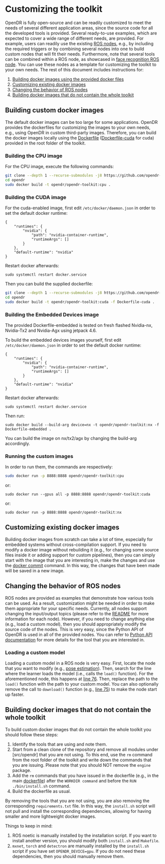 # Customizing the toolkit

OpenDR is fully open-source and can be readily customized to meet the needs of several different application areas, since the source code for all the developed tools is provided.
Several ready-to-use examples, which are expected to cover a wide range of different needs, are provided.
For example, users can readily use the existing [ROS nodes](../../projects/opendr_ws), e.g., by including the required triggers or by combining several nodes into one to build custom nodes that will fit their needs. 
Furthermore, note that several tools can be combined within a ROS node, as showcased in [face recognition ROS node](../../projects/opendr_ws/src/perception/scripts/face_recognition.py). 
You can use these nodes as a template for customizing the toolkit to your own needs.
The rest of this document includes instructions for:
1. [Building docker images using the provided docker files](#building-custom-docker-images)
2. [Customizing existing docker images](#customizing-existing-docker-images)
3. [Changing the behavior of ROS nodes](#changing-the-behavior-of-ros-nodes)
4. [Building docker images that do not contain the whole toolkit](#building-docker-images-that-do-not-contain-the-whole-toolkit)


## Building custom docker images
The default docker images can be too large for some applications.
OpenDR provides the dockerfiles for customizing the images to your own needs, e.g., using OpenDR in custom third-party images.
Therefore, you can build the docker images locally using the [Dockerfile](/Dockerfile) ([Dockerfile-cuda](/Dockerfile-cuda) for cuda) provided in the root folder of the toolkit.

### Building the CPU image
For the CPU image, execute the following commands:
```bash
git clone --depth 1 --recurse-submodules -j8 https://github.com/opendr-eu/opendr
cd opendr
sudo docker build -t opendr/opendr-toolkit:cpu .
```

### Building the CUDA image
For the cuda-enabled image, first edit `/etc/docker/daemon.json` in order to set the default docker runtime:
```
{
    "runtimes": {
        "nvidia": {
            "path": "nvidia-container-runtime",
            "runtimeArgs": []
        }
    },
    "default-runtime": "nvidia"
}
```

Restart docker afterwards:
```
sudo systemctl restart docker.service
```
Then you can build the supplied dockerfile:
```bash
git clone --depth 1 --recurse-submodules -j8 https://github.com/opendr-eu/opendr
cd opendr
sudo docker build -t opendr/opendr-toolkit:cuda -f Dockerfile-cuda .
```

### Building the Embedded Devices image
The provided Dockerfile-embedded is tested on fresh flashed Nvidia-nx, Nvidia-Tx2 and Nvidia-Agx using jetpack 4.6.

To build the embedded devices images yourself, first edit `/etc/docker/daemon.json` in order to set the default docker runtime:
```
{
    "runtimes": {
        "nvidia": {
            "path": "nvidia-container-runtime",
            "runtimeArgs": []
        }
    },
    "default-runtime": "nvidia"
}
```

Restart docker afterwards:
```
sudo systemctl restart docker.service
```

Then run:
```
sudo docker build --build-arg device=nx -t opendr/opendr-toolkit:nx -f Dockerfile-embedded .
```
You can build the image on nx/tx2/agx by changing the build-arg accordingly.

### Running the custom images
In order to run them, the commands are respectively:
```bash
sudo docker run -p 8888:8888 opendr/opendr-toolkit:cpu
```
or:
```
sudo docker run --gpus all -p 8888:8888 opendr/opendr-toolkit:cuda
```
or:
```
sudo docker run -p 8888:8888 opendr/opendr-toolkit:nx
```
## Customizing existing docker images
Building docker images from scratch can take a lot of time, especially for embedded systems without cross-compilation support.
If you need to modify a docker image without rebuilding it (e.g., for changing some source files inside it or adding support for custom pipelines), then you can simply start with the image that you are interesting in, make the changes and use the [docker commit](https://docs.docker.com/engine/reference/commandline/commit/) command. In this way, the changes that have been made will be saved in a new image.


## Changing the behavior of ROS nodes
ROS nodes are provided as examples that demonstrate how various tools can be used. 
As a result, customization might be needed in order to make them appropriate for your specific needs.
Currently, all nodes support changing the input/output topics (please refer to the [README](../../projects/opendr_ws/src/opendr_perception/README.md) for more information for each node).
However, if you need to change anything else (e.g., load a custom model), then you should appropriately modify the source code of the nodes.
This is very easy, since the Python API of OpenDR is used in all of the provided nodes.
You can refer to [Python API documentation](https://github.com/opendr-eu/opendr/blob/master/docs/reference/index.md) for more details for the tool that you are interested in.

### Loading a custom model
Loading a custom model in a ROS node is very easy. 
First, locate the node that you want to modify (e.g., [pose estimation](../../projects/opendr_ws/src/perception/scripts/pose_estimation.py)).
Then, search for the line where the learner loads the model (i.e., calls the `load()` function). 
For the aforementioned node, this happens at [line 76](../../projects/opendr_ws/src/perception/scripts/pose_estimation.py#L76).
Then, replace the path to the `load()` function with the path to your custom model.
You can also optionally remove the call to `download()` function (e.g., [line 75](../../projects/opendr_ws/src/perception/scripts/pose_estimation.py#L75)) to make the node start up faster. 


## Building docker images that do not contain the whole toolkit
To build custom docker images that do not contain the whole toolkit you should follow these steps:
1. Identify the tools that are using and note them.
2. Start from a clean clone of the repository and remove all modules under [src/opendr] that you are not using. 
To this end, use the `rm` command from the root folder of the toolkit and write down the commands that you are issuing.
Please note that you should NOT remove the `engine` package. 
4. Add the `rm` commands that you have issued in the dockerfile (e.g., in the main [dockerfile](https://github.com/opendr-eu/opendr/blob/master/Dockerfile)) after the `WORKDIR command` and before the `RUN ./bin/install.sh` command.
5. Build the dockerfile as usual.

By removing the tools that you are not using, you are also removing the corresponding `requirements.txt` file. 
In this way, the `install.sh` script will not pull and install the corresponding dependencies, allowing for having smaller and more lightweight docker images.

Things to keep in mind:
1. ROS noetic is manually installed by the installation script. 
If you want to install another version, you should modify both `install.sh` and `Makefile`.
2. `mxnet`, `torch` and `detectron` are manually installed by the `install.sh` script if you have set `OPENDR_DEVICE=gpu`.
If you do not need these dependencies, then you should manually remove them.
